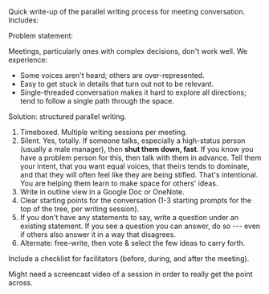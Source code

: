 Quick write-up of the parallel writing process for meeting conversation. Includes:

Problem statement:

Meetings, particularly ones with complex decisions, don't work well. We experience:

* Some voices aren't heard; others are over-represented.
* Easy to get stuck in details that turn out not to be relevant.
* Single-threaded conversation makes it hard to explore all directions; tend to follow a single path through the space.

Solution: structured parallel writing.

1. Timeboxed. Multiple writing sessions per meeting.
2. Silent. Yes, totally. If someone talks, especially a high-status person (usually a male manager), then **shut them down, fast**. If you know you have a problem person for this, then talk with them in advance. Tell them your intent, that you want equal voices, that theirs tends to dominate, and that they will often feel like they are being stifled. That's intentional. You are helping them learn to make space for others' ideas.
3. Write in outline view in a Google Doc or OneNote.
4. Clear starting points for the conversation (1-3 starting prompts for the top of the tree, per writing session).
5. If you don't have any statements to say, write a question under an existing statement. If you see a question you can answer, do so --- even if others also answer it in a way that disagrees.
6. Alternate: free-write, then vote & select the few ideas to carry forth.

Include a checklist for facilitators (before, during, and after the meeting).

Might need a screencast video of a session in order to really get the point across.
